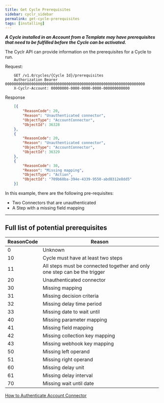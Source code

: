 ```yaml
---
title: Get Cycle Prerequisites
sidebar: cyclr_sidebar
permalink: get-cycle-prerequisites
tags: [installing]
---
```


**_A Cycle installed in an Account from a Template may have prerequisites that need to be fulfilled before the Cycle can be activated._**

The Cyclr API can provide information on the prerequisites for a Cycle to run.

Request:

````http
    GET /v1.0/cycles/{Cycle Id}/prerequisites
    Authorization Bearer 0000000000000000000000000000000000000000000000000000000000000000
    X-Cyclr-Account: 00000000-0000-0000-0000-000000000000
````

Response

````json
    [{
        "ReasonCode": 20,
        "Reason": "Unauthenticated connector",
        "ObjectType": "AccountConnector",
        "ObjectId": 36328
    },
    {
        "ReasonCode": 20,
        "Reason": "Unauthenticated connector",
        "ObjectType": "AccountConnector",
        "ObjectId": 36329
    },
    {
        "ReasonCode": 30,
        "Reason": "Missing mapping",
        "ObjectType": "Action",
        "ObjectId": "709b68ba-394e-4339-9550-abd0312e8dd5"
    }]
````

In this example, there are the following pre-requisites:

*   Two Connectors that are unauthenticated
*   A Step with a missing field mapping

<hr>

## Full list of potential prerequisites

| ReasonCode | Reason |
| ---------- | ------ |
|0|Unknown|
|10|Cycle must have at least two steps|
|11|All steps must be connected together and only one step can be the trigger|
|20|Unauthenticated connector|
|30|Missing mapping|
|31|Missing decision criteria|
|32|Missing delay time period|
|33|Missing date to wait until|
|40|Missing parameter mapping|
|41|Missing field mapping|
|42|Missing collection key mapping|
|43|Missing webhook key mapping|
|50|Missing left operand|
|51|Missing right operand|
|60| Missing delay unit|
|61| Missing delay interval|
|70| Missing wait until date|

[How to Authenticate Account Connector](./authenticate-account-connector)
